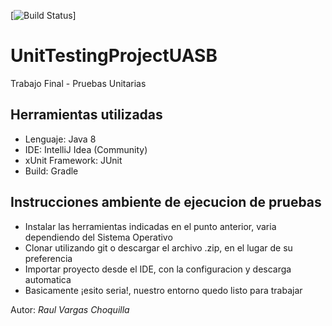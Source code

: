 [![Build Status](https://travis-ci.org/raulitoyo/UnitTestingProjectUASB.svg?branch=master)]

# UnitTestingProjectUASB
Trabajo Final - Pruebas Unitarias

## Herramientas utilizadas
- Lenguaje: Java 8
- IDE: IntelliJ Idea (Community)
- xUnit Framework: JUnit
- Build: Gradle

## Instrucciones ambiente de ejecucion de pruebas
- Instalar las herramientas indicadas en el punto anterior, varia dependiendo del Sistema Operativo
- Clonar utilizando git o descargar el archivo .zip, en el lugar de su preferencia
- Importar proyecto desde el IDE, con la configuracion y descarga automatica
- Basicamente ¡esito seria!, nuestro entorno quedo listo para trabajar



Autor: _Raul Vargas Choquilla_
